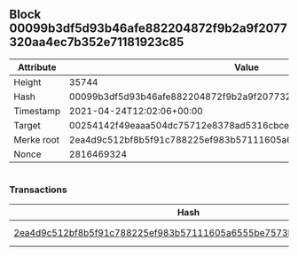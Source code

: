 ## Block 00099b3df5d93b46afe882204872f9b2a9f2077320aa4ec7b352e71181923c85

Attribute | Value
--- | ---
Height | 35744
Hash | 00099b3df5d93b46afe882204872f9b2a9f2077320aa4ec7b352e71181923c85
Timestamp | 2021-04-24T12:02:06+00:00
Target | 00254142f49eaaa504dc75712e8378ad5316cbcead634704b3734b6271167cc4
Merke root | 2ea4d9c512bf8b5f91c788225ef983b57111605a6555be7573bb4f47e700d0ba
Nonce | 2816469324

```

```

### Transactions

Hash | Amount
--- | ---
[2ea4d9c512bf8b5f91c788225ef983b57111605a6555be7573bb4f47e700d0ba](2ea4d9c512bf8b5f91c788225ef983b57111605a6555be7573bb4f47e700d0ba.md) | 10.00000000 SKEPTI 
